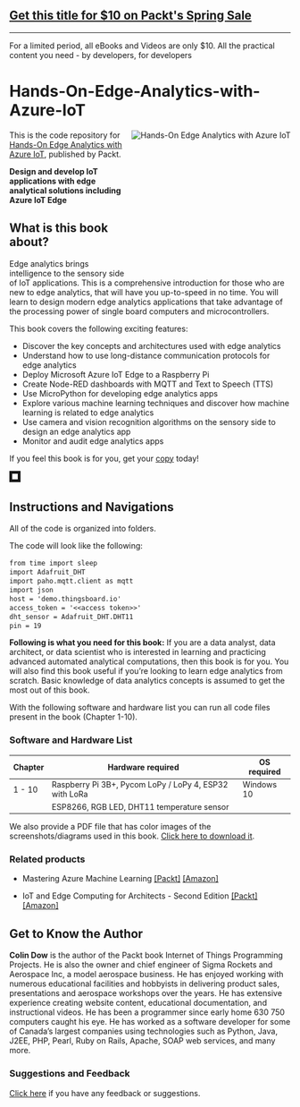 ## [Get this title for $10 on Packt's Spring Sale](https://www.packt.com/B14850?utm_source=github&utm_medium=packt-github-repo&utm_campaign=spring_10_dollar_2022)
-----
For a limited period, all eBooks and Videos are only $10. All the practical content you need \- by developers, for developers

# Hands-On-Edge-Analytics-with-Azure-IoT

<a href="https://www.packtpub.com/programming/hands-on-edge-analytics-with-azure-iot?utm_source=github&utm_medium=repository&utm_campaign=9781838829902"><img src="https://www.packtpub.com/media/catalog/product/cache/e4d64343b1bc593f1c5348fe05efa4a6/9/7/9781838829902-original.jpeg" alt="Hands-On Edge Analytics with Azure IoT" height="256px" align="right"></a>

This is the code repository for [Hands-On Edge Analytics with Azure IoT](https://www.packtpub.com/programming/hands-on-edge-analytics-with-azure-iot?utm_source=github&utm_medium=repository&utm_campaign=9781838829902), published by Packt.

**Design and develop IoT applications with edge analytical solutions including Azure IoT Edge**

## What is this book about?
Edge analytics brings intelligence to the sensory side of IoT applications. This is a comprehensive introduction for those who are new to edge analytics, that will have you up-to-speed in no time. You will learn to design modern edge analytics applications that take advantage of the processing power of single board computers and microcontrollers.

This book covers the following exciting features: 
* Discover the key concepts and architectures used with edge analytics
* Understand how to use long-distance communication protocols for edge analytics
* Deploy Microsoft Azure IoT Edge to a Raspberry Pi
* Create Node-RED dashboards with MQTT and Text to Speech (TTS)
* Use MicroPython for developing edge analytics apps
* Explore various machine learning techniques and discover how machine learning is related to edge analytics
* Use camera and vision recognition algorithms on the sensory side to design an edge analytics app
* Monitor and audit edge analytics apps

If you feel this book is for you, get your [copy](https://www.amazon.com/dp/B085P18NHG) today!

<a href="https://www.packtpub.com/?utm_source=github&utm_medium=banner&utm_campaign=GitHubBanner"><img src="https://raw.githubusercontent.com/PacktPublishing/GitHub/master/GitHub.png" alt="https://www.packtpub.com/" border="5" /></a>

## Instructions and Navigations
All of the code is organized into folders.

The code will look like the following:
```
from time import sleep
import Adafruit_DHT
import paho.mqtt.client as mqtt
import json
host = 'demo.thingsboard.io'
access_token = '<<access token>>'
dht_sensor = Adafruit_DHT.DHT11
pin = 19

```

**Following is what you need for this book:**
If you are a data analyst, data architect, or data scientist who is interested in learning and practicing advanced automated analytical computations, then this book is for you. You will also find this book useful if you’re looking to learn edge analytics from scratch. Basic knowledge of data analytics concepts is assumed to get the most out of this book.

With the following software and hardware list you can run all code files present in the book (Chapter 1-10).

### Software and Hardware List

| Chapter  | Hardware required                                                                    | OS required                        |
| -------- | -------------------------------------------------------------------------------------| -----------------------------------|
| 1 - 10   | Raspberry Pi 3B+, Pycom LoPy / LoPy 4, ESP32 with LoRa                               | Windows 10                         |
|          | ESP8266, RGB LED, DHT11 temperature sensor                                           |                                    |

We also provide a PDF file that has color images of the screenshots/diagrams used in this book. [Click here to download it](https://static.packt-cdn.com/downloads/9781838829902_ColorImages.pdf).


### Related products <Other books you may enjoy>
* Mastering Azure Machine Learning [[Packt]](https://www.packtpub.com/big-data-and-business-intelligence/mastering-azure-machine-learning?utm_source=github&utm_medium=repository&utm_campaign=9781789807554) [[Amazon]](https://www.amazon.com/Mastering-Azure-Machine-Learning-end-ebook/dp/B07R53PCZC)

* IoT and Edge Computing for Architects - Second Edition [[Packt]](https://www.packtpub.com/in/iot-hardware/iot-and-edge-computing-for-architects-second-edition?utm_source=github&utm_medium=repository&utm_campaign=9781839214806) [[Amazon]](https://www.amazon.com/IoT-Edge-Computing-Architects-communication-ebook/dp/B0851D8ST8)

## Get to Know the Author
**Colin Dow**
is the author of the Packt book Internet of Things Programming Projects. He is also the owner and chief engineer of Sigma Rockets and Aerospace Inc, a model aerospace business. He has enjoyed working with numerous educational facilities and hobbyists in delivering product sales, presentations and aerospace workshops over the years. He has extensive experience creating website content, educational documentation, and instructional videos. He has been a programmer since early home 630 750 computers caught his eye. He has worked as a software developer for some of Canada’s largest companies using technologies such as Python, Java, J2EE, PHP, Pearl, Ruby on Rails, Apache, SOAP web services, and many more.

### Suggestions and Feedback
[Click here](https://docs.google.com/forms/d/e/1FAIpQLSdy7dATC6QmEL81FIUuymZ0Wy9vH1jHkvpY57OiMeKGqib_Ow/viewform) if you have any feedback or suggestions.
